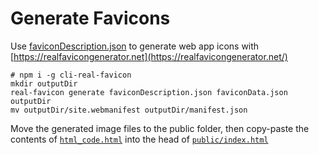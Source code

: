 # Generate Favicons

Use [faviconDescription.json](faviconDescription.json) to generate
web app icons with [https://realfavicongenerator.net](https://realfavicongenerator.net/)

```shell
# npm i -g cli-real-favicon
mkdir outputDir
real-favicon generate faviconDescription.json faviconData.json outputDir
mv outputDir/site.webmanifest outputDir/manifest.json
```

Move the generated image files to the public folder, then copy-paste
the contents of [`html_code.html`](outputDir/html_code.html) into the head
of [`public/index.html`](../public/index.html)